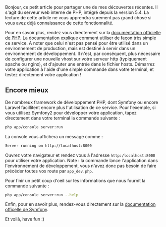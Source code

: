 Bonjour, ce petit article pour partager une de mes découvertes récentes. Il s'agit du serveur web interne de PHP, intégré depuis la version 5.4. La lecture de cette article ne vous apprendra surement pas grand chose si vous avez déjà connaissance de cette fonctionnalité.

Pour en savoir plus, rendez vous directement sur la <a href="http://php.net/manual/fr/features.commandline.webserver.php" target="_blank">documentation officielle de PHP</a>. La documentation explique comment utiliser de façon très simple ce service. A noter que celui n'est pas pensé pour être utilisé dans un environnement de production, mais est destiné à servir dans un environnement de développement. Il n'est, par conséquent, plus nécessaire de configurer une nouvelle vhost sur votre serveur http (typiquement apache ou nginx), et d'ajouter une entrée dans le fichier hosts. Démarrez votre application à l'aide d'une simple commande dans votre terminal, et testez directement votre application !

## Encore mieux

De nombreux framework de développement PHP, dont Symfony ou encore Laravel facillitent encore plus l'utilisation de ce service. Pour l'exemple, si vous utilisez Symfony2 pour développer votre application, tapez directement dans votre terminal la commande suivante :

```bash
php app/console server:run
```

La console vous affichera un message comme :

```bash
Server running on http://localhost:8000
```

Ouvrez votre navigateur et rendez vous à l'adresse `http:/localhost:8000` pour utiliser votre application. Note : la commande lance l'application dans l'environnement de développement, vous n'avez donc pas besoin de faire précéder toutes vos route par `app_dev.php`.

Pour finir un petit coup d'oeil sur les informations que nous fournit la commande suivante :

```bash
php app/console server:run --help
```

Enfin, pour en savoir plus, rendez-vous directement sur la <a href="http://symfony.com/doc/current/cookbook/web_server/built_in.html" target="_blank">documentation officelle de Symfony</a>.

Et voilà, have fun :)

